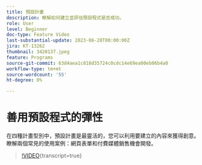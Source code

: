 ```yaml
---
title: 預設計畫
description: 瞭解如何建立並評估預設程式是否成功。
role: User
level: Beginner
doc-type: Feature Video
last-substantial-update: 2023-06-28T00:00:00Z
jira: KT-13262
thumbnail: 3420137.jpeg
feature: Programs
source-git-commit: 63d4aea1c818d35724c0cdc14e69ea00eb06b4a0
workflow-type: tm+mt
source-wordcount: '55'
ht-degree: 0%

---
```



# 善用預設程式的彈性


在四種計畫型別中，預設計畫是最靈活的，您可以利用要建立的內容來獲得創意。
瞭解兩個常見的使用案例：網頁表單和付費媒體銷售機會開發。

>[!VIDEO](https://video.tv.adobe.com/v/3420137?learn=on){transcript=true}
